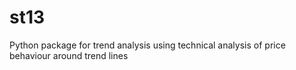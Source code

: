 # st13
Python package for trend analysis using technical analysis of price behaviour around trend lines
